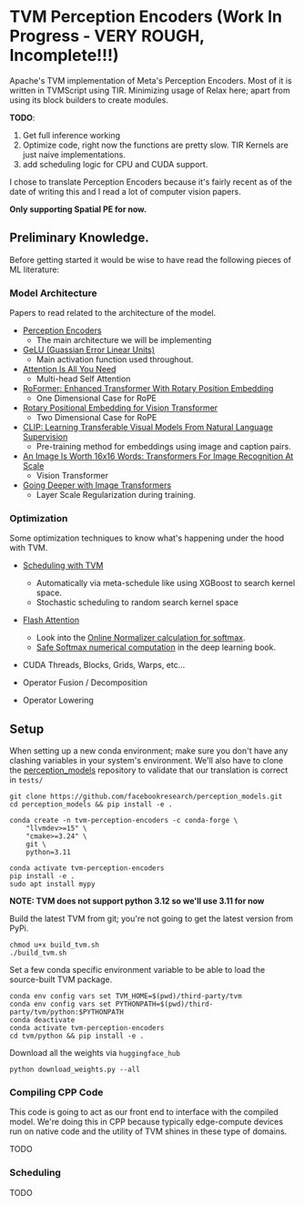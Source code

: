 # TVM Perception Encoders (Work In Progress - VERY ROUGH, Incomplete!!!)
Apache's TVM implementation of Meta's Perception Encoders. Most of it is written in TVMScript using TIR. Minimizing usage of Relax here; apart from using its block builders to create modules.

**TODO**: 
1. Get full inference working
2. Optimize code, right now the functions are pretty slow. TIR Kernels are just naive implementations.
3. add scheduling logic for CPU and CUDA support.

I chose to translate Perception Encoders because it's fairly recent as of the date of writing this and I read a lot of computer vision papers.

**Only supporting Spatial PE for now.**

## Preliminary Knowledge.
Before getting started it would be wise to have read the following pieces of ML literature:

### Model Architecture
Papers to read related to the architecture of the model.
- [Perception Encoders](https://arxiv.org/pdf/2504.13181)
    - The main architecture we will be implementing
- [GeLU (Guassian Error Linear Units)](https://arxiv.org/pdf/1606.08415)
    - Main activation function used throughout.
- [Attention Is All You Need](https://arxiv.org/pdf/1706.03762)
    - Multi-head Self Attention
- [RoFormer: Enhanced Transformer With Rotary Position Embedding](https://arxiv.org/pdf/2104.09864)
    - One Dimensional Case for RoPE
- [Rotary Positional Embedding for Vision Transformer](https://arxiv.org/pdf/2403.13298)
    - Two Dimensional Case for RoPE
- [CLIP: Learning Transferable Visual Models From Natural Language Supervision](https://arxiv.org/pdf/2103.00020)
    - Pre-training method for embeddings using image and caption pairs.
- [An Image Is Worth 16x16 Words: Transformers For Image Recognition At Scale](https://arxiv.org/pdf/2010.11929)
    - Vision Transformer
- [Going Deeper with Image Transformers](https://arxiv.org/pdf/2103.17239)
    - Layer Scale Regularization during training.

### Optimization
Some optimization techniques to know what's happening under the hood with TVM.

- [Scheduling with TVM]()
    - Automatically via meta-schedule like using XGBoost to search kernel space.
    - Stochastic scheduling to random search kernel space

- [Flash Attention](https://arxiv.org/pdf/2205.14135)
    - Look into the [Online Normalizer calculation for softmax](https://arxiv.org/pdf/1805.02867).
    - [Safe Softmax numerical computation](https://www.deeplearningbook.org/contents/numerical.html) in the deep learning book.
- CUDA Threads, Blocks, Grids, Warps, etc...
- Operator Fusion / Decomposition
- Operator Lowering

## Setup
When setting up a new conda environment; make sure you don't have any clashing variables in your system's environment. We'll also have to clone the [perception_models](https://github.com/facebookresearch/perception_models) repository to validate that our translation is correct in `tests/`

```
git clone https://github.com/facebookresearch/perception_models.git
cd perception_models && pip install -e .

conda create -n tvm-perception-encoders -c conda-forge \
    "llvmdev>=15" \
    "cmake>=3.24" \
    git \
    python=3.11

conda activate tvm-perception-encoders
pip install -e .
sudo apt install mypy
```
**NOTE: TVM does not support python 3.12 so we'll use 3.11 for now**


Build the latest TVM from git; you're not going to get the latest version from PyPi.
```
chmod u+x build_tvm.sh
./build_tvm.sh
```


Set a few conda specific environment variable to be able to load the source-built TVM package.
```
conda env config vars set TVM_HOME=$(pwd)/third-party/tvm
conda env config vars set PYTHONPATH=$(pwd)/third-party/tvm/python:$PYTHONPATH
conda deactivate
conda activate tvm-perception-encoders
cd tvm/python && pip install -e .
```

Download all the weights via `huggingface_hub`
```
python download_weights.py --all
```

### Compiling CPP Code
This code is going to act as our front end to interface with the compiled model. We're doing this in CPP because typically edge-compute devices run on native code and the utility of TVM shines in these type of domains.

TODO

### Scheduling 

TODO